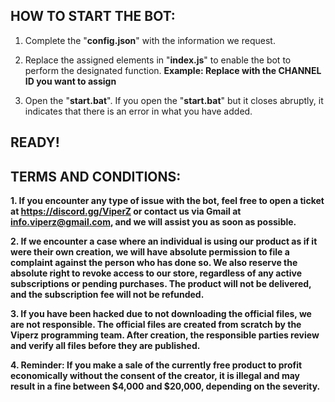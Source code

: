 ## HOW TO START THE BOT:

1. Complete the "**config.json**" with the information we request.

2. Replace the assigned elements in "**index.js**" to enable the bot to perform the designated function.
**Example: Replace with the CHANNEL ID you want to assign**

3. Open the "**start.bat**". If you open the "**start.bat**" but it closes abruptly, it indicates that there is an error in what you have added.

## **READY!**


## TERMS AND CONDITIONS:

**1. If you encounter any type of issue with the bot, feel free to open a ticket at https://discord.gg/ViperZ or contact us via Gmail at info.viperz@gmail.com, and we will assist you as soon as possible.**

**2. If we encounter a case where an individual is using our product as if it were their own creation, we will have absolute permission to file a complaint against the person who has done so. We also reserve the absolute right to revoke access to our store, regardless of any active subscriptions or pending purchases. The product will not be delivered, and the subscription fee will not be refunded.**

**3. If you have been hacked due to not downloading the official files, we are not responsible. The official files are created from scratch by the Viperz programming team. After creation, the responsible parties review and verify all files before they are published.**

**4. Reminder: If you make a sale of the currently free product to profit economically without the consent of the creator, it is illegal and may result in a fine between $4,000 and $20,000, depending on the severity.**
